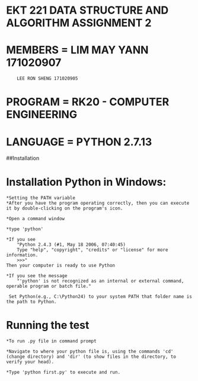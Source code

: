 EKT 221 DATA STRUCTURE AND ALGORITHM
ASSIGNMENT 2
====

# MEMBERS = LIM MAY YANN 171020907
	    LEE RON SHENG 171020905
# PROGRAM = RK20 - COMPUTER ENGINEERING
# LANGUAGE = PYTHON 2.7.13


##Installation


# Installation Python in Windows: 

	*Setting the PATH variable
	*After you have the program operating correctly, then you can execute it by double-clicking on the program's icon.
	
	*Open a command window
	
	*type 'python'
	
	*If you see
		"Python 2.4.3 (#1, May 18 2006, 07:40:45) 
		Type "help", "copyright", "credits" or "license" for more information.
		>>>" 
	Then your computer is ready to use Python 
	
	*If you see the message
		"'python' is not recognized as an internal or external command, operable program or batch file."

	 Set Python(e.g., C:\Python24) to your system PATH that folder name is the path to Python.

# Running the test

	*To run .py file in command prompt

	*Navigate to where your python file is, using the commands 'cd' (change directory) and 'dir' (to show files in the directory, to verify your head).

	*Type 'python first.py' to execute and run.
